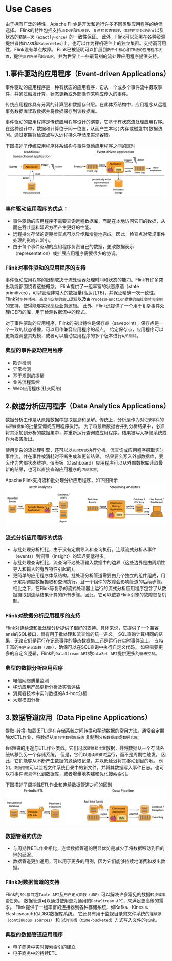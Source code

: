 # Use Cases

由于拥有广泛的特性，Apache Flink是开发和运行许多不同类型应用程序的绝佳选择。
Flink的特性包括支持`流处理`和`批处理`、`复杂的状态管理`、`事件时间处理语义`以及状态的`精确一次（exactly-once）`的一致性保证。
此外，Flink可以部署在各种资源提供者(如`YARN`和`Kubernetes`)上，也可以作为裸机硬件上的独立集群。支持高可用性，Flink没有单点故障。
Flink已被证明可以扩展到`数千个核心`和`TB级的应用程序状态`，提供`高吞吐量`和`低延迟`，并为世界上一些最苛刻的流处理应用程序提供支持。

## 1.事件驱动的应用程序（Event-driven Applications）

事件驱动的应用程序是一种有状态的应用程序，它从一个或多个事件流中摄取事件，并通过触发计算、状态更新或外部操作来响应传入的事件。

传统应用程序具有分离的计算层和数据存储层。在此体系结构中，应用程序从远程事务数据库读取数据并将数据保存到该数据库。

事件驱动的应用程序是传统应用程序设计的演变，它基于有状态流处理应用程序。在这种设计中，数据和计算位于同一位置，从而产生本地(
内存或磁盘中)数据访问。通过定期将检查点写入远程持久存储来实现容错。

下图描述了传统应用程序体系结构与事件驱动应用程序之间的区别
![](images/event-driven-app.png)

### 事件驱动应用程序的优点：

* 事件驱动的应用程序不需要查询远程数据库，而是在本地访问它们的数据，从而在吞吐量和延迟方面产生更好的性能。
* 远程持久存储的定期检查点可以异步和增量地完成。因此，检查点对常规事件处理的影响非常小。
* 由于每个事件驱动的应用程序负责自己的数据，更改数据表示（representation）或扩展应用程序需要很少的协调。

### Flink对事件驱动的应用程序的支持

事件驱动应用程序的限制取决于流处理器处理时间和状态的能力。Flink有许多突出功能都围绕着这些概念。
Flink提供了一组丰富的状态原语（state primitives），可以管理非常大的数据量(高达几TB)，并保证精确一次一致性。
Flink对`事件时间`、`高度可定制的窗口逻辑`以及`由ProcessFunction提供的细粒度时间控制`的支持，使得能够实现高级业务逻辑。
此外，Flink还提供了一个用于复杂事件处理(CEP)的库，用于检测数据流中的模式。

对于事件驱动的应用程序，Flink的突出特性是保存点（savepoint）。保存点是一个一致的状态镜像，可以用作兼容应用程序的起点。
给定保存点，应用程序可以更新或调整其规模，或者可以启动应用程序的多个版本进行`A/B测试`。

### 典型的事件驱动应用程序

* 欺诈检测
* 异常检测
* 基于规则的提醒
* 业务流程监控
* Web应用程序(社交网络)

## 2.数据分析应用程序（Data Analytics Applications）

数据分析工作是从原始数据中提取信息和见解。传统上，分析是作为对`记录事件`的`有限数据集`的批量查询或应用程序执行。
为了将最新数据合并到分析结果中，必须将其添加到分析的数据集中，并重新运行查询或应用程序。结果被写入存储系统或作为报告发出。

使用复杂的流处理引擎，还可以以`实时方式`执行分析。流查询或应用程序摄取实时事件流，并在事件被消耗时不断生成和更新结果。
结果要么写入外部数据库，要么作为内部状态维护。仪表板（Dashboard）应用程序可以从外部数据库读取最新的结果，也可以直接查询应用程序的`内部状态`。

Apache Flink支持流和批处理分析应用程序，如下图所示
![](images/data-analytics-app.png)

### 流式分析应用程序的优势

* 与批处理分析相比，由于没有定期导入和查询执行，连续流式分析从事件（events）到洞察（insight）的延迟要低得多。
* 与批处理查询相比，流查询不必处理输入数据中的边界（这些边界是由周期性导入和输入的有界特性引起的）。
* 更简单的应用程序体系结构。批处理分析管道需要由几个独立的组件组成，用于定期调度数据摄取和查询执行。且一个组件的故障会影响管道的后续步骤。
  相比之下，在Flink等复杂的流式处理器上运行的流式分析应用程序包含了从数据摄取到连续结果计算的所有步骤。因此，它可以依靠Flink引擎的故障恢复机制。

### Flink对数据分析应用程序的支持

Flink对连续流和批处理分析提供了很好的支持。具体来说，它提供了一个兼容ansi的SQL接口，具有用于批处理和流查询的统一语义。
SQL查询计算相同的结果，无论它们是运行在记录事件的静态数据集上还是运行在实时事件流上。
支持丰富的`用户定义函数（UDF）`，确保可以在SQL查询中执行自定义代码。
如果需要更多的自定义逻辑，Flink的`DataStream API`或`DataSet API`提供更多的`低级控制`。

### 典型的数据分析应用程序

* 电信网络质量监测
* 移动应用产品更新分析及实验评估
* 消费者技术中实时数据的Ad-hoc分析
* 大规模图分析

## 3.数据管道应用（Data Pipeline Applications）

提取-转换-加载(ETL)是在存储系统之间转换和移动数据的常用方法。通常会定期触发ETL作业，将数据从`事务性数据库系统`
复制到`分析数据库`或`数据仓库`。

`数据管道`的用途与ETL作业类似。它们可以`转换和丰富`数据，并将数据从一个存储系统转移到另一个存储系统。
但是，它们以`连续流模式`运行，而不是周期性触发。 因此，它们能够从不断产生数据的源读取记录，并以低延迟将其移动到目的地。
例如，`数据管道`可以监视文件系统目录中的新文件，并将其数据写入事件日志。也可以将事件流具体化到数据库，或者增量地构建和优化搜索索引。

下图描述了周期性ETL作业和连续数据管道之间的区别
![](images/data-pipeline-app.png)

### 数据管道的优势

* 与周期性ETL作业相比，连续数据管道的明显优势是减少了将数据移动到目的地的延迟。
* 数据管道更加通用，可以用于更多的用例，因为它们能够持续地消费和发出数据。

### Flink对数据管道的支持

Flink的`SQL接口`或`Table API`及`用户定义函数（UDF）`可以解决许多常见的数据`转换或丰富`任务。
数据管道可以通过使用更为通用的`DataStream API`，来满足更高级的需求。
Flink提供了一组丰富的连接器到各种存储系统，如Kafka、Kinesis、Elasticsearch和JDBC数据库系统。
它还具有用于监视目录的文件系统的`连续源（continuous sources）` 和 以`时间桶（time-bucketed）`方式写入文件的`sink`。

### 典型的数据管道应用程序

* 电子商务中实时搜索索引的建立
* 电子商务中的持续ETL

